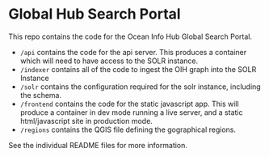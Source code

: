 # Global Hub Search Portal

This repo contains the code for the Ocean Info Hub Global Search Portal.

* `/api` contains the code for the api server. This produces a container which will need to have access to the SOLR instance.
* `/indexer` contains all of the code to ingest the OIH graph into the SOLR Instance
* `/solr` contains the configuration required for the solr instance, including the schema. 
* `/frontend` contains the code for the static javascript app. This will produce a container in dev mode running a live server, and a static html/javascript site in production mode. 
* `/regions` contains the QGIS file defining the gographical regions. 

See the individual README files for more information. 
